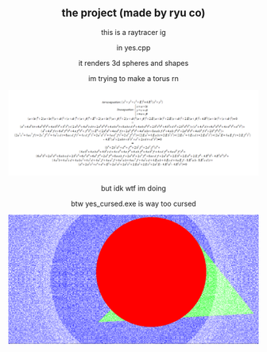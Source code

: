 <div align="center">

## the project (made by ryu co)

this is a raytracer ig

in yes.cpp

it renders 3d spheres and shapes

im trying to make a torus rn

![image](/images/line-torus.PNG)

but idk wtf im doing

btw yes_cursed.exe is way too cursed

![image](/images/cursed.PNG)
```

```
</div>